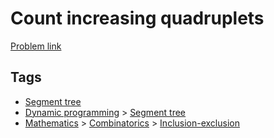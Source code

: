 # Count increasing quadruplets

[Problem link](https://leetcode.com/problems/count-increasing-quadruplets/)

## Tags

* [Segment tree](/README.md#Segment_tree)
* [Dynamic programming](/README.md#Dynamic_programming) > [Segment tree](/README.md#Dynamic_programming-Segment_tree)
* [Mathematics](/README.md#Mathematics) > [Combinatorics](/README.md#Mathematics-Combinatorics) > [Inclusion-exclusion](/README.md#Mathematics-Combinatorics-Inclusion_exclusion)
